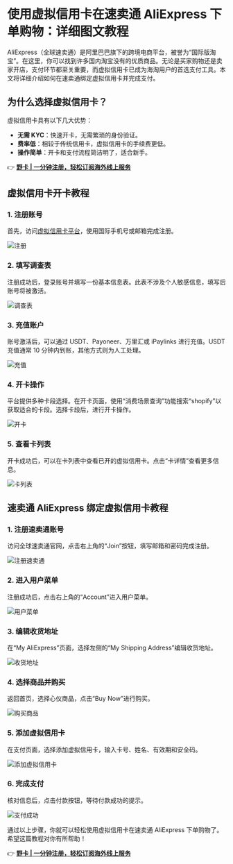 # 使用虚拟信用卡在速卖通 AliExpress 下单购物：详细图文教程

AliExpress（全球速卖通）是阿里巴巴旗下的跨境电商平台，被誉为“国际版淘宝”。在这里，你可以找到许多国内淘宝没有的优质商品。无论是买家购物还是卖家开店，支付环节都至关重要，而虚拟信用卡已成为海淘用户的首选支付工具。本文将详细介绍如何在速卖通绑定虚拟信用卡并完成支付。

## 为什么选择虚拟信用卡？

虚拟信用卡具有以下几大优势：

- **无需 KYC**：快速开卡，无需繁琐的身份验证。
- **费率低**：相较于传统信用卡，虚拟信用卡的手续费更低。
- **操作简单**：开卡和支付流程简洁明了，适合新手。

👉 **[野卡 | 一分钟注册，轻松订阅海外线上服务](https://bbtdd.com/yeka)**

## 虚拟信用卡开卡教程

### 1. 注册账号

首先，访问[虚拟信用卡平台](https://bbtdd.com/yeka)，使用国际手机号或邮箱完成注册。

![注册](https://bbtdd.com/wp-content/uploads/img/077901898572.webp)

### 2. 填写调查表

注册成功后，登录账号并填写一份基本信息表。此表不涉及个人敏感信息，填写后账号将被激活。

![调查表](https://bbtdd.com/wp-content/uploads/img/437834941447.webp)

### 3. 充值账户

账号激活后，可以通过 USDT、Payoneer、万里汇或 iPaylinks 进行充值。USDT 充值通常 10 分钟内到账，其他方式则为人工处理。

![充值](https://bbtdd.com/wp-content/uploads/img/440030376.webp)

### 4. 开卡操作

平台提供多种卡段选择。在开卡页面，使用“消费场景查询”功能搜索“shopify”以获取适合的卡段。选择卡段后，进行开卡操作。

![开卡](https://bbtdd.com/wp-content/uploads/img/95813972666.webp)

### 5. 查看卡列表

开卡成功后，可以在卡列表中查看已开的虚拟信用卡。点击“卡详情”查看更多信息。

![卡列表](https://bbtdd.com/wp-content/uploads/img/21785211004507.webp)

## 速卖通 AliExpress 绑定虚拟信用卡教程

### 1. 注册速卖通账号

访问全球速卖通官网，点击右上角的“Join”按钮，填写邮箱和密码完成注册。

![注册速卖通](https://bbtdd.com/wp-content/uploads/img/539587239584.webp)

### 2. 进入用户菜单

注册成功后，点击右上角的“Account”进入用户菜单。

![用户菜单](https://bbtdd.com/wp-content/uploads/img/5843389284807.webp)

### 3. 编辑收货地址

在“My AliExpress”页面，选择左侧的“My Shipping Address”编辑收货地址。

![收货地址](https://bbtdd.com/wp-content/uploads/img/3952192227637421.webp)

### 4. 选择商品并购买

返回首页，选择心仪商品，点击“Buy Now”进行购买。

![购买商品](https://bbtdd.com/wp-content/uploads/img/080992053778.webp)

### 5. 添加虚拟信用卡

在支付页面，选择添加虚拟信用卡，输入卡号、姓名、有效期和安全码。

![添加虚拟信用卡](https://bbtdd.com/wp-content/uploads/img/5916771855981874.webp)

### 6. 完成支付

核对信息后，点击付款按钮，等待付款成功的提示。

![支付成功](https://bbtdd.com/wp-content/uploads/img/999354520396740.webp)

通过以上步骤，你就可以轻松使用虚拟信用卡在速卖通 AliExpress 下单购物了。希望这篇教程对你有所帮助！

👉 **[野卡 | 一分钟注册，轻松订阅海外线上服务](https://bbtdd.com/yeka)**